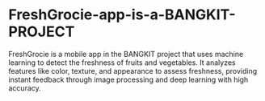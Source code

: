 # FreshGrocie-app-is-a-BANGKIT-PROJECT
FreshGrocie is a mobile app in the BANGKIT project that uses machine learning to detect the freshness of fruits and vegetables. It analyzes features like color, texture, and appearance to assess freshness, providing instant feedback through image processing and deep learning with high accuracy.
